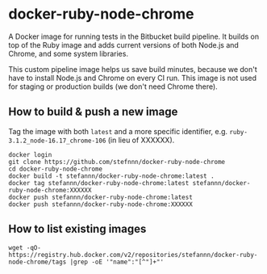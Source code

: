 # docker-ruby-node-chrome

A Docker image for running tests in the Bitbucket build pipeline. 
It builds on top of the Ruby image and adds current versions of both Node.js and Chrome, and some system libraries.

This custom pipeline image helps us save build minutes, because we don't have to install Node.js and Chrome on every CI run. 
This image is not used for staging or production builds (we don't need Chrome there).

## How to build & push a new image

Tag the image with both `latest` and a more specific identifier, e.g. `ruby-3.1.2_node-16.17_chrome-106` (in lieu of XXXXXX).

    docker login
    git clone https://github.com/stefnnn/docker-ruby-node-chrome
    cd docker-ruby-node-chrome
    docker build -t stefannn/docker-ruby-node-chrome:latest .
    docker tag stefannn/docker-ruby-node-chrome:latest stefannn/docker-ruby-node-chrome:XXXXXX
    docker push stefannn/docker-ruby-node-chrome:latest
    docker push stefannn/docker-ruby-node-chrome:XXXXXX

## How to list existing images

    wget -qO- https://registry.hub.docker.com/v2/repositories/stefannn/docker-ruby-node-chrome/tags |grep -oE '"name":"[^"]+"'
